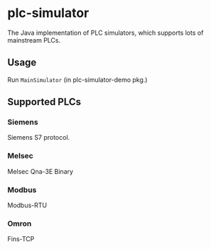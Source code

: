 # plc-simulator
The Java implementation of PLC simulators, which supports lots of mainstream PLCs.

## Usage
Run `MainSimulator`  (in plc-simulator-demo pkg.)

## Supported PLCs
###  Siemens 
Siemens S7 protocol.

### Melsec
Melsec Qna-3E Binary

### Modbus
Modbus-RTU

### Omron
Fins-TCP 

